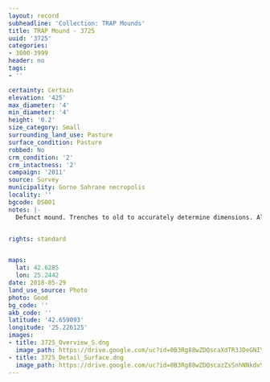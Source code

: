 ```yaml
---
layout: record
subheadline: 'Collection: TRAP Mounds'
title: TRAP Mound - 3725
uuid: '3725'
categories:
- 3000-3999
header: no
tags:
- ''

certainty: Certain
elevation: '425'
max_diameter: '4'
min_diameter: '4'
height: '0.2'
size_category: Small
surrounding_land_use: Pasture
surface_condition: Pasture
robbed: No
crm_condition: '2'
crm_intactness: '2'
campaign: '2011'
source: Survey
municipality: Gorno Sahrane necropolis
locality: ''
bgcode: DS001
notes: |-
  Defunct mound. Trenches to old to accurately determine dimensions. Almost completely flat, minimal profile.


rights: standard


maps:
  lat: 42.6285
  lon: 25.2442
date: 2018-05-29
land_use_source: Photo
photo: Good
bg_code: ''
akb_code: ''
latitude: '42.659093'
longitude: '25.226125'
images:
- title: 3725_Overview_S.dng
  image_path: https://drive.google.com/uc?id=0B3Rg88wZDQscaXdTR3JDeGNIYUk
- title: 3725_Detail_Surface.dng
  image_path: https://drive.google.com/uc?id=0B3Rg88wZDQscazZsSnhNNkdvSkE
---
```

